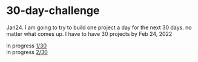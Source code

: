 # 30-day-challenge
Jan24. I am going to try to build one project a day for the next 30 days. no matter what comes up. I have to have 30 projects by Feb 24, 2022

in progress [1/30](https://github.com/akhrrbk/ecommerce-1-of-30) <br />
in progress [2/30](https://github.com/akhrrbk/modern-ui-ux-2-of-30) <br />

